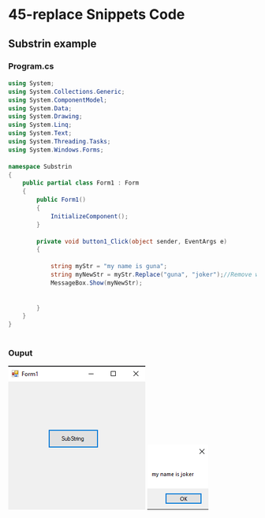 # 45-replace Snippets Code

## Substrin example

### Program.cs

```c#
using System;
using System.Collections.Generic;
using System.ComponentModel;
using System.Data;
using System.Drawing;
using System.Linq;
using System.Text;
using System.Threading.Tasks;
using System.Windows.Forms;

namespace Substrin
{
    public partial class Form1 : Form
    {
        public Form1()
        {
            InitializeComponent();
        }

        private void button1_Click(object sender, EventArgs e)
        {

            string myStr = "my name is guna";
            string myNewStr = myStr.Replace("guna", "joker");//Remove will replace the text.
            MessageBox.Show(myNewStr);


        }
    }
}



```

### Ouput

![Substrin](media/1.png)
![Substrin](media/2.png)








